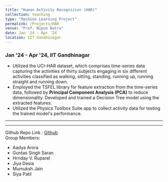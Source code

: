 ```yaml
---
title: "Human Activity Recognizion (HAR)"
collection: teaching
type: "Machine Learning Project"
permalink: /Projects/HAR
venue: "Prof. Nipun Batra"
date: Jan '24 - Apr '24 
location: IIT Gandhinagar
---
```



### Jan '24 - Apr '24, IIT Gandhinagar

* Utilized the UCI-HAR dataset, which comprises time-series data capturing the activities of thirty subjects engaging in six different activities classified as walking, sitting, standing, running up, running straight and running down.
* Employed the TSFEL library for feature extraction from the time-series data, followed by **Principal Component Analysis (PCA)** to reduce dimensionality. Developed and trained a Decision Tree model using the extracted features.
* Utilized the Physics Toolbox Suite app to collect activity data for testing the trained model's performance.


<hr>
<hr>

Github Repo Link : [Github](https://github.com/ES335-2024/assignment-1-ml-tensionflow) \
Group Members: 
- Aadya Arora
- Guntas Singh Saran
- Hrriday V. Ruparel
- Jiya Desia
- Mumuksh Jain
- Siya Patil

<!--Heading 1
======

Heading 2
======

Heading 3
======
-->

